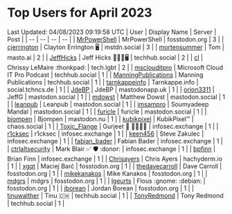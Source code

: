 # Top Users for April 2023
Last Updated: 04/08/2023 09:19:58 UTC
| User | Display Name | Server | Post |
| -- | -- | -- | -- |
| [MrPowerShell](https://fosstodon.org/@MrPowerShell) | MrPowerShell | fosstodon.org | 3 |
| [cjerrington](https://mstdn.social/@cjerrington) | Clayton Errington 🖥️ | mstdn.social | 3 |
| [mortensummer](https://masto.ai/@mortensummer) | Tom | masto.ai | 2 |
| [JeffHicks](https://techhub.social/@JeffHicks) | Jeff Hicks 🐶🎼🍷🖥️ | techhub.social | 2 |
| [cl](https://tech.lgbt/@cl) | Chrissy LeMaire :thonkpad: | tech.lgbt | 2 |
| [msclouditpro](https://techhub.social/@msclouditpro) | Microsoft Cloud IT Pro Podcast | techhub.social | 1 |
| [ManningPublications](https://techhub.social/@ManningPublications) | Manning Publications | techhub.social | 1 |
| [tarnkappeinfo](https://social.tchncs.de/@tarnkappeinfo) | Tarnkappe.info | social.tchncs.de | 1 |
| [JdeBP](https://mastodonapp.uk/@JdeBP) | JdeBP | mastodonapp.uk | 1 |
| [orion3311](https://mastodon.social/@orion3311) | JeffG | mastodon.social | 1 |
| [mdowst](https://mastodon.social/@mdowst) | Matthew Dowst | mastodon.social | 1 |
| [leanpub](https://mastodon.social/@leanpub) | Leanpub | mastodon.social | 1 |
| [imsampro](https://mastodon.social/@imsampro) | Soumyadeep Mandal | mastodon.social | 1 |
| [furicle](https://mastodon.social/@furicle) | furicle | mastodon.social | 1 |
| [bjompen](https://mastodon.nu/@bjompen) | Bjompen | mastodon.nu | 1 |
| [kubikpixel](https://chaos.social/@kubikpixel) | KubikPixel™ | chaos.social | 1 |
| [Toxic_Flange](https://infosec.exchange/@Toxic_Flange) | Gurjeet 🍆 🍁🐱‍💻💩 | infosec.exchange | 1 |
| [r1cksec](https://infosec.exchange/@r1cksec) | r1cksec | infosec.exchange | 1 |
| [keen456](https://infosec.exchange/@keen456) | Steve Zakulec | infosec.exchange | 1 |
| [fabian_bader](https://infosec.exchange/@fabian_bader) | Fabian Bader | infosec.exchange | 1 |
| [ctrlaltsecurity](https://infosec.exchange/@ctrlaltsecurity) | Mark Blair ✅ 🛡 :donor: | infosec.exchange | 1 |
| [bpfinn](https://infosec.exchange/@bpfinn) | Brian Finn | infosec.exchange | 1 |
| [Chrisayers](https://hachyderm.io/@Chrisayers) | Chris Ayers | hachyderm.io | 1 |
| [xgqt](https://fosstodon.org/@xgqt) | Maciej Barć | fosstodon.org | 1 |
| [thedavecarroll](https://fosstodon.org/@thedavecarroll) | Dave Carroll | fosstodon.org | 1 |
| [mikekanakos](https://fosstodon.org/@mikekanakos) | Mike Kanakos | fosstodon.org | 1 |
| [mdgrs](https://fosstodon.org/@mdgrs) | mdgrs | fosstodon.org | 1 |
| [lgeurts](https://fosstodon.org/@lgeurts) | Flous :gnome: :debian: | fosstodon.org | 1 |
| [jborean](https://fosstodon.org/@jborean) | Jordan Borean | fosstodon.org | 1 |
| [tinuwalther](https://techhub.social/@tinuwalther) | Tinu 🇨🇭 | techhub.social | 1 |
| [TonyRedmond](https://techhub.social/@TonyRedmond) | Tony Redmond | techhub.social | 1 |

